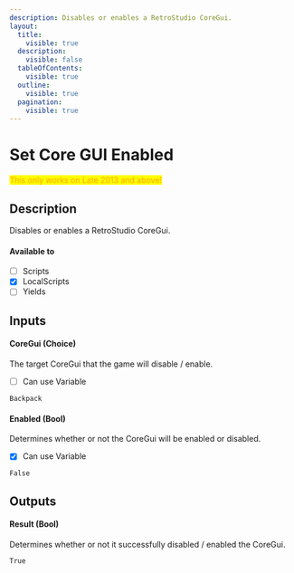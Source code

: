 ```yaml
---
description: Disables or enables a RetroStudio CoreGui.
layout:
  title:
    visible: true
  description:
    visible: false
  tableOfContents:
    visible: true
  outline:
    visible: true
  pagination:
    visible: true
---
```


# Set Core GUI Enabled

<mark style="color:orange;">This only works on Late 2013 and above!</mark>

## Description

Disables or enables a RetroStudio CoreGui.

#### Available to

* [ ] Scripts
* [x] LocalScripts
* [ ] Yields

## Inputs

#### CoreGui (Choice)

The target CoreGui that the game will disable / enable.

* [ ] Can use Variable

```
Backpack
```

#### Enabled (Bool)

Determines whether or not the CoreGui will be enabled or disabled.

* [x] Can use Variable

```
False
```

## Outputs

#### Result (Bool)

Determines whether or not it successfully disabled / enabled the CoreGui.

```
True
```
